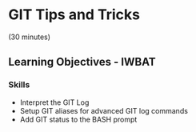 # GIT Tips and Tricks
(30 minutes)

## Learning Objectives - IWBAT

### Skills
* Interpret the GIT Log
* Setup GIT aliases for advanced GIT log commands
* Add GIT status to the BASH prompt
